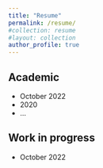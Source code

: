 ```yaml
---
title: "Resume"
permalink: /resume/
#collection: resume
#layout: collection
author_profile: true
---
```


## Academic 

- October 2022
- 2020
- ...


## Work in progress
- October 2022
